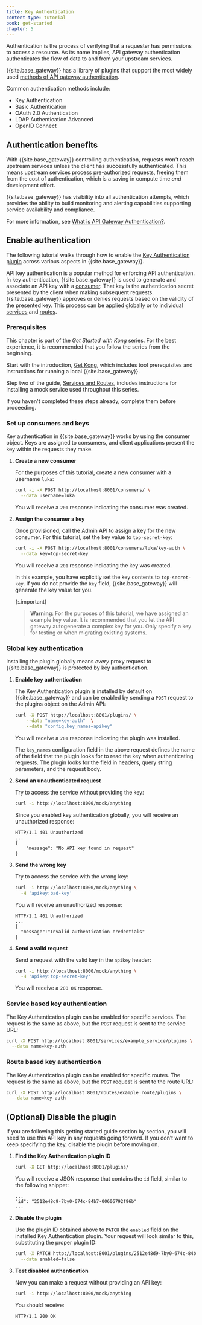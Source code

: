 ```yaml
---
title: Key Authentication
content-type: tutorial
book: get-started
chapter: 5
---
```


Authentication is the process of verifying that a requester has permissions to access a resource. 
As its name implies, API gateway authentication authenticates the flow of data to and from your upstream services. 

{{site.base_gateway}} has a library of plugins that support 
the most widely used [methods of API gateway authentication](/hub/#authentication). 

Common authentication methods include:
* Key Authentication
* Basic Authentication
* OAuth 2.0 Authentication
* LDAP Authentication Advanced
* OpenID Connect

## Authentication benefits

With {{site.base_gateway}} controlling authentication, requests won't reach upstream services unless the client has successfully
authenticated. This means upstream services process pre-authorized requests, freeing them from the 
cost of authentication, which is a saving in compute time *and* development effort.

{{site.base_gateway}} has visibility into all authentication attempts, which provides the ability to build 
monitoring and alerting capabilities supporting service availability and compliance. 

For more information, see [What is API Gateway Authentication?](https://konghq.com/learning-center/api-gateway/api-gateway-authentication).

## Enable authentication

The following tutorial walks through how to enable the [Key Authentication plugin](/hub/kong-inc/key-auth/) across
various aspects in {{site.base_gateway}}.

API key authentication is a popular method for enforcing API authentication. In key authentication, 
{{site.base_gateway}} is used to generate and associate an API key with a [consumer](/gateway/api/admin-ee/latest/#/Consumers/list-consumer/). 
That key is the authentication secret presented by the client when making subsequent requests. {{site.base_gateway}} approves or 
denies requests based on the validity of the presented key. This process can be applied globally or to individual 
[services](/gateway/latest/key-concepts/services/) and [routes](/gateway/latest/key-concepts/routes/).

### Prerequisites

This chapter is part of the *Get Started with Kong* series. For the best experience, it is recommended that you follow the
series from the beginning. 

Start with the introduction, [Get Kong](/gateway/latest/get-started/), which includes
tool prerequisites and instructions for running a local {{site.base_gateway}}.

Step two of the guide, [Services and Routes](/gateway/latest/get-started/services-and-routes/),
includes instructions for installing a mock service used throughout this series. 

If you haven't completed these steps already, complete them before proceeding.

### Set up consumers and keys 

Key authentication in {{site.base_gateway}} works by using the consumer object. Keys are assigned to 
consumers, and client applications present the key within the requests they make.

1. **Create a new consumer**

   For the purposes of this tutorial, create a new consumer with a username `luka`:

   ```sh
   curl -i -X POST http://localhost:8001/consumers/ \
     --data username=luka
   ```

   You will receive a `201` response indicating the consumer was created.

1. **Assign the consumer a key**

   Once provisioned, call the Admin API to assign a key for the new consumer.
   For this tutorial, set the key value to `top-secret-key`:

   ```sh
   curl -i -X POST http://localhost:8001/consumers/luka/key-auth \
     --data key=top-secret-key
   ```

   You will receive a `201` response indicating the key was created.

   In this example, you have explicitly set the key contents to `top-secret-key`.
   If you do not provide the `key` field, {{site.base_gateway}} will generate the key value for you.

   {:.important}
   > **Warning**: For the purposes of this tutorial, we have assigned an example key value. It is recommended that you let the 
   API gateway autogenerate a complex key for you. Only specify a key for testing or when migrating existing systems.
   

### Global key authentication 

Installing the plugin globally means *every* proxy request to {{site.base_gateway}} is protected by key authentication.

1. **Enable key authentication**

   The Key Authentication plugin is installed by default on {{site.base_gateway}} and can be enabled
   by sending a `POST` request to the plugins object on the Admin API:

   ```sh
   curl -X POST http://localhost:8001/plugins/ \
       --data "name=key-auth"  \
       --data "config.key_names=apikey"
   ```

   You will receive a `201` response indicating the plugin was installed.

   The `key_names` configuration field in the above request defines the name of the field that the
   plugin looks for to read the key when authenticating requests. The plugin looks for the field in headers,
   query string parameters, and the request body.
  
1. **Send an unauthenticated request** 

   Try to access the service without providing the key:
   
   ```sh
   curl -i http://localhost:8000/mock/anything
   ```
   
   Since you enabled key authentication globally, you will receive an unauthorized response:
   
   ```text
   HTTP/1.1 401 Unauthorized
   ...
   {
       "message": "No API key found in request"
   }
   ```

1. **Send the wrong key**

   Try to access the service with the wrong key:
   
   ```sh
   curl -i http://localhost:8000/mock/anything \
     -H 'apikey:bad-key'
   ```
  
   You will receive an unauthorized response:
 
   ```text
   HTTP/1.1 401 Unauthorized
   ...
   {
     "message":"Invalid authentication credentials"
   }
   ```

1. **Send a valid request**

   Send a request with the valid key in the `apikey` header:

   ```sh
   curl -i http://localhost:8000/mock/anything \
     -H 'apikey:top-secret-key'
   ```

   You will receive a `200 OK` response.
   
### Service based key authentication

The Key Authentication plugin can be enabled for specific services. The request is the same as above, but the `POST` request is sent 
to the service URL:

   ```sh
   curl -X POST http://localhost:8001/services/example_service/plugins \
     --data name=key-auth
   ```
### Route based key authentication

The Key Authentication plugin can be enabled for specific routes. The request is the same as above, but the `POST` request is sent to the route URL:

   ```sh
   curl -X POST http://localhost:8001/routes/example_route/plugins \
     --data name=key-auth
   ```

## (Optional) Disable the plugin

If you are following this getting started guide section by section, you will need to use this API key 
in any requests going forward. If you don’t want to keep specifying the key, disable the plugin before moving on.


1. **Find the Key Authentication plugin ID**

   ```sh
   curl -X GET http://localhost:8001/plugins/
   ```
   
   You will receive a JSON response that contains the `id` field, similar to the following snippet:
   
   ```text
   ...
   "id": "2512e48d9-7by0-674c-84b7-00606792f96b"
   ...
   ```

1. **Disable the plugin**

   Use the plugin ID obtained above to `PATCH` the `enabled` field on the 
   installed Key Authentication plugin. Your request will look similar to this, 
   substituting the proper plugin ID:

   ```sh
   curl -X PATCH http://localhost:8001/plugins/2512e48d9-7by0-674c-84b7-00606792f96b \
     --data enabled=false
   ```

1. **Test disabled authentication**

   Now you can make a request without providing an API key:

   ```sh
   curl -i http://localhost:8000/mock/anything
   ```

   You should receive:

   ```text
   HTTP/1.1 200 OK
   ```

